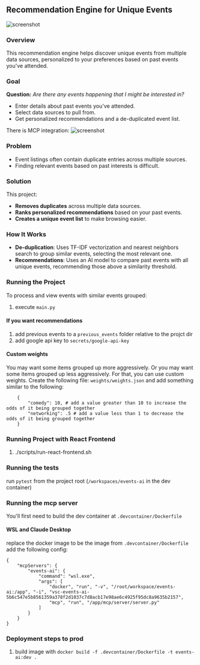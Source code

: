 ## Recommendation Engine for Unique Events  

![screenshot](https://github.com/pnikonowicz/events-ai/blob/main/docs/events-screenshot.jpg)

### Overview  
This recommendation engine helps discover unique events from multiple data sources, personalized to your preferences based on past events you've attended.  

### Goal  
**Question:** *Are there any events happening that I might be interested in?*  
- Enter details about past events you've attended.  
- Select data sources to pull from.  
- Get personalized recommendations and a de-duplicated event list.  

There is MCP integration:
![screenshot](https://github.com/pnikonowicz/events-ai/blob/main/docs/claude_mcp.png)

### Problem  
- Event listings often contain duplicate entries across multiple sources.  
- Finding relevant events based on past interests is difficult.  

### Solution  
This project:  
- **Removes duplicates** across multiple data sources.  
- **Ranks personalized recommendations** based on your past events.  
- **Creates a unique event list** to make browsing easier.  

### How It Works  
- **De-duplication**: Uses TF-IDF vectorization and nearest neighbors search to group similar events, selecting the most relevant one.  
- **Recommendations**: Uses an AI model to compare past events with all unique events, recommending those above a similarity threshold.  

### Running the Project  
To process and view events with similar events grouped:  
1. execute `main.py`

#### If you want recommendations
1. add previous events to a `previous_events` folder relative to the projct dir
2. add google api key to `secrets/google-api-key`

#### Custom weights
You may want some items grouped up more aggressively. Or you may want some items grouped up less aggressively. For that, you can use custom weights. Create the following file: `weights/weights.json`
and add something similar to the following:
```
    {
        "comedy": 10, # add a value greater than 10 to increase the odds of it being grouped together
        "networking": .5 # add a value less than 1 to decrease the odds of it being grouped together
    }
```

### Running Project with React Frontend
1. ./scripts/run-react-frontend.sh

###  Running the tests
run `pytest` from the project root (`/workspaces/events-ai` in the dev container)

### Running the mcp server
You'll first need to build the dev container at `.devcontainer/Dockerfile`

#### WSL and Claude Desktop
replace the docker image to be the image from `.devcontainer/Dockerfile` add the following config:
```
{
	"mcpServers": {
		"events-ai": {
			"command": "wsl.exe",
			"args": [
				"docker", "run", "-v", "/root/workspace/events-ai:/app", "-i", "vsc-events-ai-5b6c547e5b8561359a378f2d1037c7d8acb17e98ae6c4925f95dc8a9635b2157", 
                "mcp", "run", "/app/mcp/server/server.py"
			]
		}
	}
}
```

### Deployment steps to prod

1. build image with `docker build -f .devcontainer/Dockerfile -t events-ai:dev .`
